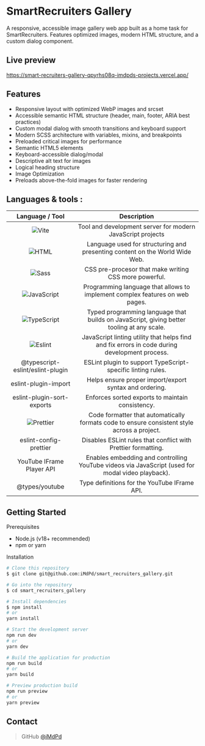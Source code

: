 # SmartRecruiters Gallery

A responsive, accessible image gallery web app built as a home task for SmartRecruiters.
Features optimized images, modern HTML structure, and a custom dialog component.

## Live preview

https://smart-recruiters-gallery-qpyrhs08q-imdpds-projects.vercel.app/


## Features

- Responsive layout with optimized WebP images and srcset
- Accessible semantic HTML structure (header, main, footer, ARIA best practices)
- Custom modal dialog with smooth transitions and keyboard support
- Modern SCSS architecture with variables, mixins, and breakpoints
- Preloaded critical images for performance
- Semantic HTML5 elements
- Keyboard-accessible dialog/modal
- Descriptive alt text for images
- Logical heading structure
- Image Optimization
- Preloads above-the-fold images for faster rendering

## Languages & tools :

|Language / Tool | Description                                             
| :----: | :----: |
|![Vite](https://img.shields.io/badge/Vite-646CFF?logo=vite&logoColor=fff) | Tool and development server for modern JavaScript projects 
|![HTML](https://img.shields.io/badge/HTML5-E34F26.svg?style-platic-=for-the-badge&logo=HTML5&logoColor=white) | Language used for structuring and presenting content on the World Wide Web. 
|![Sass](https://img.shields.io/badge/Sass-CC6699.svg?style-plastic-=for-the-badge&logo=Sass&logoColor=white) | CSS pre-procesor that make writing CSS more powerful.            
|![JavaScript](https://img.shields.io/badge/javascript-%23323330.svg?style-plastic-for-the-badge&logo=javascript&?logoWidth=100&?logoColor=%23F7DF1E) | Programming language that allows to implement complex features on web pages.
|![TypeScript](https://img.shields.io/badge/TypeScript-3178C6?logo=typescript&logoColor=fff) | Typed programming language that builds on JavaScript, giving  better tooling at any scale.
| ![Eslint](https://img.shields.io/badge/ESLint-4B32C3.svg?style-plastic-=for-the-badge&logo=ESLint&logoColor=white) | JavaScript linting utility that helps find and fix errors in code during development process.
| @typescript-eslint/eslint-plugin | ESLint plugin to support TypeScript-specific linting rules.
| eslint-plugin-import | Helps ensure proper import/export syntax and ordering.
| eslint-plugin-sort-exports | Enforces sorted exports to maintain consistency.
| ![Prettier](https://img.shields.io/badge/prettier-%23F7B93E.svg?style=for-the-badge&logo=prettier&logoColor=black) | Code formatter that automatically formats code to ensure consistent style across a project.
| eslint-config-prettier | Disables ESLint rules that conflict with Prettier formatting.
| YouTube IFrame Player API | Enables embedding and controlling YouTube videos via JavaScript (used for modal video playback).
| @types/youtube | Type definitions for the YouTube IFrame API.


## Getting Started

Prerequisites

- Node.js (v18+ recommended)
- npm or yarn

Installation

```bash
# Clone this repository
$ git clone git@github.com:iMdPd/smart_recruiters_gallery.git

# Go into the repository
$ cd smart_recruiters_gallery

# Install dependencies
$ npm install
# or
yarn install

# Start the development server
npm run dev
# or
yarn dev

# Build the application for production
npm run build
# or
yarn build

# Preview production build
npm run preview
# or
yarn preview
```

## Contact

> GitHub [@iMdPd](https://github.com/iMdPd)
